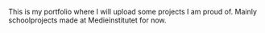 This is my portfolio where I will upload some projects I am proud of.
Mainly schoolprojects made at Medieinstitutet for now.
